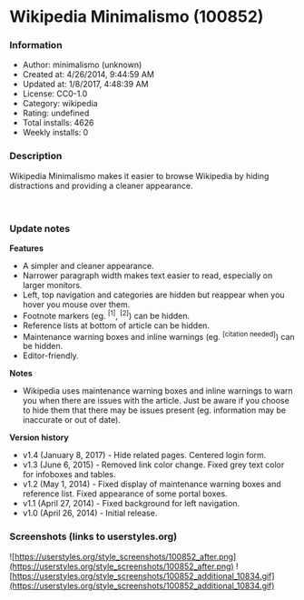 # Wikipedia Minimalismo (100852)

### Information
- Author: minimalismo (unknown)
- Created at: 4/26/2014, 9:44:59 AM
- Updated at: 1/8/2017, 4:48:39 AM
- License: CC0-1.0
- Category: wikipedia
- Rating: undefined
- Total installs: 4626
- Weekly installs: 0


### Description
Wikipedia Minimalismo makes it easier to browse Wikipedia by hiding distractions and providing a cleaner appearance.
<br /><br /><br />

### Update notes
<b>Features</b>
<ul>
<li>A simpler and cleaner appearance.</li>
<li>Narrower paragraph width makes text easier to read, especially on larger monitors.</li>
<li>Left, top navigation and categories are hidden but reappear when you hover you mouse over them.</li>
<li>Footnote markers (eg. <sup>[1]</sup>, <sup>[2]</sup>) can be hidden.</li>
<li>Reference lists at bottom of article can be hidden.</li>
<li>Maintenance warning boxes and inline warnings (eg. <sup>[citation needed]</sup>) can be hidden.</li>
<li>Editor-friendly.</li>
</ul>

<b>Notes</b>
<ul>
<li>Wikipedia uses maintenance warning boxes and inline warnings to warn you when there are issues with the article. Just be aware if you choose to hide them that there may be issues present (eg. information may be inaccurate or out of date).</li>
</ul>

<b>Version history</b>
<ul>
<li>v1.4 (January 8, 2017) - Hide related pages. Centered login form.</li>
<li>v1.3 (June 6, 2015) - Removed link color change. Fixed grey text color for infoboxes and tables.</li>
<li>v1.2 (May 1, 2014) - Fixed display of maintenance warning boxes and reference list. Fixed appearance of some portal boxes.</li>
<li>v1.1 (April 27, 2014) - Fixed background for left navigation.</li>
<li>v1.0 (April 26, 2014) - Initial release.</li>
</ul>

### Screenshots (links to userstyles.org)
![https://userstyles.org/style_screenshots/100852_after.png](https://userstyles.org/style_screenshots/100852_after.png)
![https://userstyles.org/style_screenshots/100852_additional_10834.gif](https://userstyles.org/style_screenshots/100852_additional_10834.gif)

